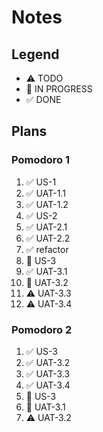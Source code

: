 # Notes

## Legend
- ⚠ TODO
- 🚧 IN PROGRESS
- ✅ DONE

## Plans
### Pomodoro 1
1. ✅ US-1
2. ✅ UAT-1.1
3. ✅ UAT-1.2
4. ✅ US-2
5. ✅ UAT-2.1
6. ✅ UAT-2.2
7. ✅ refactor
8. 🚧 US-3
9. ✅ UAT-3.1
10. 🚧 UAT-3.2
11. ⚠ UAT-3.3
12. ⚠ UAT-3.4

### Pomodoro 2
1. ✅ US-3
2. ✅ UAT-3.2
3. ✅ UAT-3.3
4. ✅ UAT-3.4
5. 🚧 US-3
6. 🚧 UAT-3.1
7. ⚠ UAT-3.2